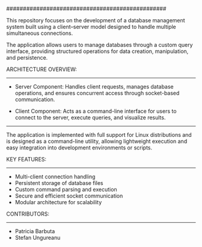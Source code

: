 ################################################

This repository focuses on the development of a database management system built using a client–server model designed to handle multiple simultaneous connections.

The application allows users to manage databases through a custom query interface, providing structured operations for data creation, manipulation, and persistence.

ARCHITECTURE OVERVIEW:
__________________________

* Server Component:
  Handles client requests, manages database operations, and ensures concurrent access through socket-based communication.

* Client Component:
  Acts as a command-line interface for users to connect to the server, execute queries, and visualize results.

__________________________
The application is implemented with full support for Linux distributions and is designed as a command-line utility, allowing lightweight execution and easy integration into development environments or scripts.

KEY FEATURES:
__________________________
* Multi-client connection handling
* Persistent storage of database files
* Custom command parsing and execution
* Secure and efficient socket communication
* Modular architecture for scalability

CONTRIBUTORS:
__________________________
* Patricia Barbuta
* Stefan Ungureanu
